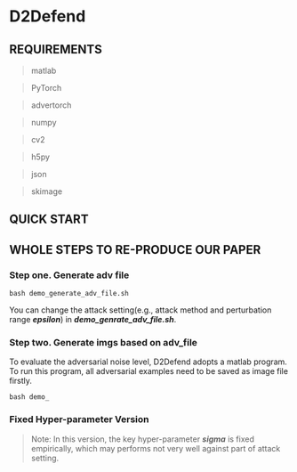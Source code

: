 # D2Defend
## REQUIREMENTS
> matlab

> PyTorch

> advertorch

> numpy

> cv2

> h5py

> json

> skimage

## QUICK START

## WHOLE STEPS TO RE-PRODUCE OUR PAPER
### Step one. Generate adv file

```shell
bash demo_generate_adv_file.sh
```
You can change the attack setting(e.g., attack method and perturbation range ***epsilon***) in ***demo_genrate_adv_file.sh***.

### Step two. Generate imgs based on adv_file
To evaluate the adversarial noise level, D2Defend adopts a matlab program. To run this program, all adversarial examples need to be saved as image file firstly. 

```shell
bash demo_
```



### Fixed Hyper-parameter Version
>Note: In this version, the key hyper-parameter ***sigma*** is fixed empirically, which may performs not very well against part of attack setting.
